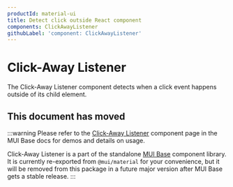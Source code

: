 ```yaml
---
productId: material-ui
title: Detect click outside React component
components: ClickAwayListener
githubLabel: 'component: ClickAwayListener'
---
```


# Click-Away Listener

<p class="description">The Click-Away Listener component detects when a click event happens outside of its child element.</p>

## This document has moved

:::warning
Please refer to the [Click-Away Listener](/base-ui/react-click-away-listener/) component page in the MUI Base docs for demos and details on usage.

Click-Away Listener is a part of the standalone [MUI Base](/base-ui/) component library.
It is currently re-exported from `@mui/material` for your convenience, but it will be removed from this package in a future major version after MUI Base gets a stable release.
:::
